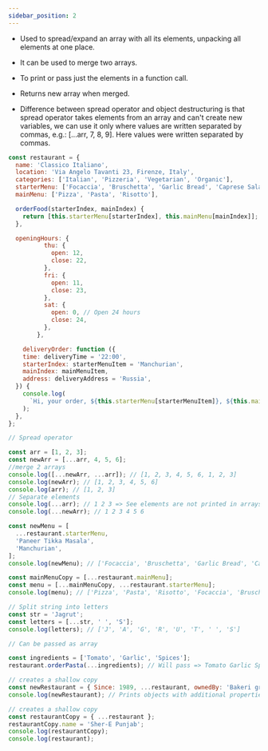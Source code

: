 ```yaml
---
sidebar_position: 2
---
```


- Used to spread/expand an array with all its elements, unpacking all elements at one place.

- It can be used to merge two arrays.

- To print or pass just the elements in a function call.

- Returns new array when merged.

- Difference between spread operator and object destructuring is that spread operator takes elements from an array and can't create new variables, we can use it only where values are written separated by commas, e.g.: [...arr, 7, 8, 9]. Here values were written separated by commas.

```js
const restaurant = {
  name: 'Classico Italiano',
  location: 'Via Angelo Tavanti 23, Firenze, Italy',
  categories: ['Italian', 'Pizzeria', 'Vegetarian', 'Organic'],
  starterMenu: ['Focaccia', 'Bruschetta', 'Garlic Bread', 'Caprese Salad'],
  mainMenu: ['Pizza', 'Pasta', 'Risotto'],

  orderFood(starterIndex, mainIndex) {
    return [this.starterMenu[starterIndex], this.mainMenu[mainIndex]];
  },

  openingHours: {
		  thu: {
		    open: 12,
		    close: 22,
		  },
		  fri: {
		    open: 11,
		    close: 23,
		  },
		  sat: {
		    open: 0, // Open 24 hours
		    close: 24,
		  },
		},

	deliveryOrder: function ({
    time: deliveryTime = '22:00',
    starterIndex: starterMenuItem = 'Manchurian',
    mainIndex: mainMenuItem,
    address: deliveryAddress = 'Russia',
  }) {
    console.log(
      `Hi, your order, ${this.starterMenu[starterMenuItem]}, ${this.mainMenu[mainMenuItem]} will be delivered to ${deliveryAddress} at ${deliveryTime}. Thanks!`
    );
  },
};

// Spread operator

const arr = [1, 2, 3];
const newArr = [...arr, 4, 5, 6];
//merge 2 arrays
console.log([...newArr, ...arr]); // [1, 2, 3, 4, 5, 6, 1, 2, 3]
console.log(newArr); // [1, 2, 3, 4, 5, 6]
console.log(arr); // [1, 2, 3]
// Separate elements
console.log(...arr); // 1 2 3 => See elements are not printed in arrays
console.log(...newArr); // 1 2 3 4 5 6

const newMenu = [
  ...restaurant.starterMenu,
  'Paneer Tikka Masala',
  'Manchurian',
];
console.log(newMenu); // ['Focaccia', 'Bruschetta', 'Garlic Bread', 'Caprese Salad', 'Paneer Tikka Masala', 'Manchurian']

const mainMenuCopy = [...restaurant.mainMenu];
const menu = [...mainMenuCopy, ...restaurant.starterMenu];
console.log(menu); // ['Pizza', 'Pasta', 'Risotto', 'Focaccia', 'Bruschetta', 'Garlic Bread', 'Caprese Salad']

// Split string into letters
const str = 'Jagrut';
const letters = [...str, ' ', 'S'];
console.log(letters); // ['J', 'A', 'G', 'R', 'U', 'T', ' ', 'S']

// Can be passed as array

const ingredients = ['Tomato', 'Garlic', 'Spices'];
restaurant.orderPasta(...ingredients); // Will pass => Tomato Garlic Spices

// creates a shallow copy
const newRestaurant = { Since: 1989, ...restaurant, ownedBy: 'Bakeri group' };
console.log(newRestaurant); // Prints objects with additional properties as defined

// creates a shallow copy
const restaurantCopy = { ...restaurant };
restaurantCopy.name = 'Sher-E Punjab';
console.log(restaurantCopy);
console.log(restaurant);
```
